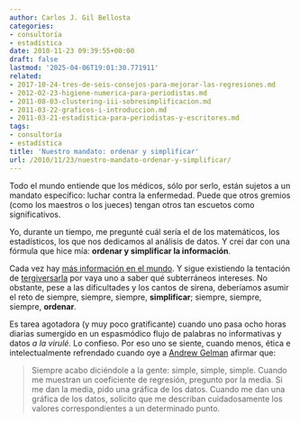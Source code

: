 ```yaml
---
author: Carlos J. Gil Bellosta
categories:
- consultoría
- estadística
date: 2010-11-23 09:39:55+00:00
draft: false
lastmod: '2025-04-06T19:01:30.771911'
related:
- 2017-10-24-tres-de-seis-consejos-para-mejorar-las-regresiones.md
- 2012-02-23-higiene-numerica-para-periodistas.md
- 2011-08-03-clustering-iii-sobresimplificacion.md
- 2011-03-22-graficos-i-introduccion.md
- 2011-03-21-estadistica-para-periodistas-y-escritores.md
tags:
- consultoría
- estadística
title: 'Nuestro mandato: ordenar y simplificar'
url: /2010/11/23/nuestro-mandato-ordenar-y-simplificar/
---
```


Todo el mundo entiende que los médicos, sólo por serlo, están sujetos a un mandato específico: luchar contra la enfermedad. Puede que otros gremios (como los maestros o los jueces) tengan otros tan escuetos como significativos.

Yo, durante un tiempo, me pregunté cuál sería el de los matemáticos, los estadísticos, los que nos dedicamos al análisis de datos. Y creí dar con una fórmula que hice mía: **ordenar y simplificar la información**.

Cada vez hay [más información en el mundo](https://datanalytics.com/2010/09/23/cuanta-informacion-hay-en-el-mundo/). Y sigue existiendo la tentación de [tergiversarla](http://www.malaprensa.com/2010/10/otro-grafico-asombroso.html) por vaya uno a saber qué subterráneos intereses. No obstante, pese a las dificultades y los cantos de sirena, deberíamos asumir el reto de siempre, siempre, siempre, **simplificar**; siempre, siempre, siempre, **ordenar**.

Es tarea agotadora (y muy poco gratificante) cuando uno pasa ocho horas diarias sumergido en un espasmódico flujo de palabras no informativas y datos _a la virulé_. Lo confieso. Por eso uno se siente, cuando menos, ética e intelectualmente refrendado cuando oye a [Andrew Gelman](http://www.stat.columbia.edu/~gelman/) afirmar que:

>Siempre acabo diciéndole a la gente: simple, simple, simple. Cuando me muestran un coeficiente de regresión, pregunto por la media. Si me dan la media, pido una gráfica de los datos. Cuando me dan una gráfica de los datos, solicito que me describan cuidadosamente los valores correspondientes a un determinado punto.